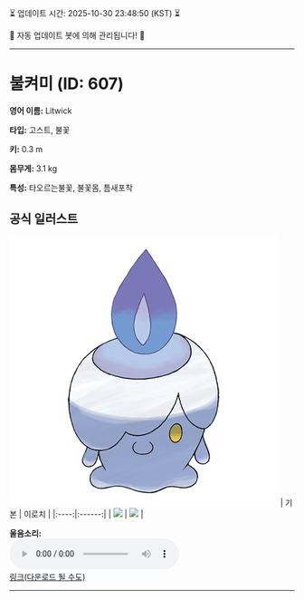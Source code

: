 
⏳ 업데이트 시간: 2025-10-30 23:48:50 (KST) ⏳

🤖 자동 업데이트 봇에 의해 관리됩니다! 🤖

---

# 불켜미 (ID: 607)
**영어 이름:** Litwick

**타입:** 고스트, 불꽃

**키:** 0.3 m

**몸무게:** 3.1 kg

**특성:** 타오르는불꽃, 불꽃몸, 틈새포착

## 공식 일러스트
![](https://raw.githubusercontent.com/PokeAPI/sprites/master/sprites/pokemon/other/official-artwork/607.png)
| 기본 | 이로치 |
|:----:|:------:|
| <img src="http://play.pokemonshowdown.com/sprites/ani/litwick.gif" width="200"> | <img src="http://play.pokemonshowdown.com/sprites/ani-shiny/litwick.gif" width="200"> |

**울음소리:**<br><audio controls src="https://raw.githubusercontent.com/PokeAPI/cries/main/cries/pokemon/latest/607.ogg"></audio><br> [링크(다운로드 될 수도)](https://raw.githubusercontent.com/PokeAPI/cries/main/cries/pokemon/latest/607.ogg)


---
